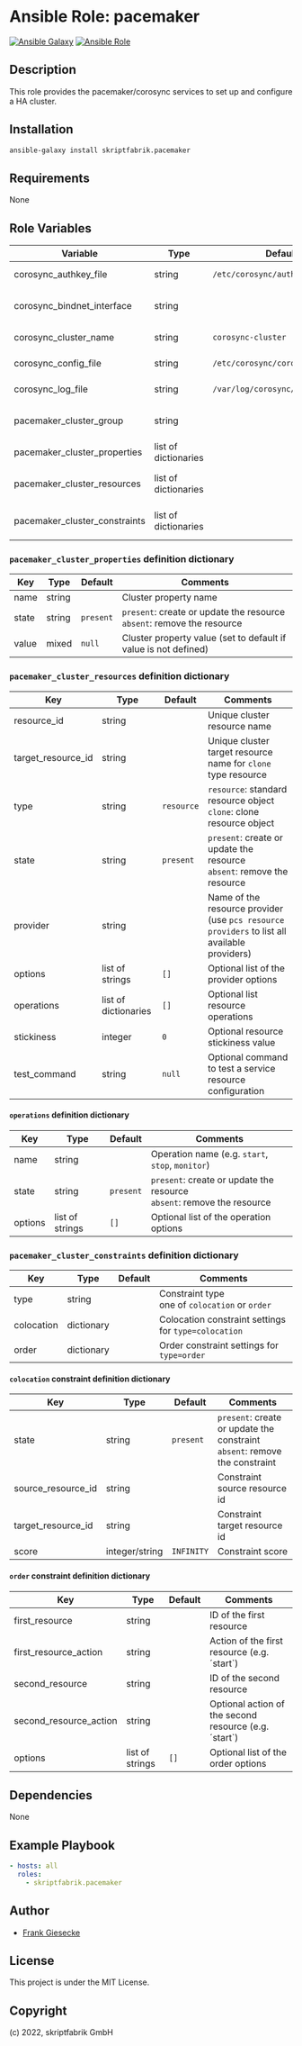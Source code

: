 # Ansible Role: pacemaker

[![Ansible Galaxy](http://img.shields.io/badge/ansible--galaxy-sshd-blue.svg?style=popout-square)](https://galaxy.ansible.com/skriptfabrik/pacemaker) [![Ansible Role](https://img.shields.io/ansible/role/d/59509.svg?style=popout-square)](https://galaxy.ansible.com/skriptfabrik/pacemaker)

## Description

This role provides the pacemaker/corosync services to set up and configure a HA cluster.

## Installation

```bash
ansible-galaxy install skriptfabrik.pacemaker
```

## Requirements

None

## Role Variables

| Variable                      | Type                 | Default                          | Comments                                 |
|-------------------------------|----------------------|----------------------------------|------------------------------------------|
| corosync_authkey_file         | string               | `/etc/corosync/authkey`          | corosync auth key file path              |
| corosync_bindnet_interface    | string               |                                  | interface used for cluster communication |
| corosync_cluster_name         | string               | `corosync-cluster`               | corosync cluster name                    |
| corosync_config_file          | string               | `/etc/corosync/corosync.conf`    | corosync config file path                |
| corosync_log_file             | string               | `/var/log/corosync/corosync.log` | corosync log file path                   |
| pacemaker_cluster_group       | string               |                                  | clusters ansible host group name         |
| pacemaker_cluster_properties  | list of dictionaries |                                  | cluster settings definition              |
| pacemaker_cluster_resources   | list of dictionaries |                                  | cluster resources definition             |
| pacemaker_cluster_constraints | list of dictionaries |                                  | cluster constraints definition           |

### `pacemaker_cluster_properties` definition dictionary

| Key   | Type   | Default   | Comments                                                                  |
|-------|--------|-----------|---------------------------------------------------------------------------|
| name  | string |           | Cluster property name                                                     |
| state | string | `present` | `present`: create or update the resource<br>`absent`: remove the resource |
| value | mixed  | `null`    | Cluster property value (set to default if value is not defined)           |

### `pacemaker_cluster_resources` definition dictionary

| Key                | Type                 | Default    | Comments                                                                                     |
|--------------------|----------------------|------------|----------------------------------------------------------------------------------------------|
| resource_id        | string               |            | Unique cluster resource name                                                                 |
| target_resource_id | string               |            | Unique cluster target resource name for `clone` type resource                                |
| type               | string               | `resource` | `resource`: standard resource object<br>`clone`: clone resource object                       |
| state              | string               | `present`  | `present`: create or update the resource<br>`absent`: remove the resource                    |
| provider           | string               |            | Name of the resource provider (use `pcs resource providers` to list all available providers) |
| options            | list of strings      | `[]`       | Optional list of the provider options                                                        |
| operations         | list of dictionaries | `[]`       | Optional list resource operations                                                            |
| stickiness         | integer              | `0`        | Optional resource stickiness value                                                           |
| test_command       | string               | `null`     | Optional command to test a service resource configuration                                    |

#### `operations` definition dictionary

| Key     | Type            | Default   | Comments                                                                  |
|---------|-----------------|-----------|---------------------------------------------------------------------------|
| name    | string          |           | Operation name (e.g. `start`, `stop`, `monitor`)                          |
| state   | string          | `present` | `present`: create or update the resource<br>`absent`: remove the resource |
| options | list of strings | `[]`      | Optional list of the operation options                                    |

### `pacemaker_cluster_constraints` definition dictionary

| Key        | Type       | Default | Comments                                             |
|------------|------------|---------|------------------------------------------------------|
| type       | string     |         | Constraint type<br>one of `colocation` or `order`    |
| colocation | dictionary |         | Colocation constraint settings for `type=colocation` |
| order      | dictionary |         | Order constraint settings for `type=order`           |

#### `colocation` constraint definition dictionary

| Key                | Type           | Default    | Comments                                                                      |
|--------------------|----------------|------------|-------------------------------------------------------------------------------|
| state              | string         | `present`  | `present`: create or update the constraint<br>`absent`: remove the constraint |
| source_resource_id | string         |            | Constraint source resource id                                                 |
| target_resource_id | string         |            | Constraint target resource id                                                 |
| score              | integer/string | `INFINITY` | Constraint score                                                              |

#### `order` constraint definition dictionary

| Key                    | Type            | Default | Comments                                              |
|------------------------|-----------------|---------|-------------------------------------------------------|
| first_resource         | string          |         | ID of the first resource                              |
| first_resource_action  | string          |         | Action of the first resource (e.g. ´start`)           |
| second_resource        | string          |         | ID of the second resource                             |
| second_resource_action | string          |         | Optional action of the second resource (e.g. ´start`) |
| options                | list of strings | `[]`    | Optional list of the order options                    |

## Dependencies

None

## Example Playbook

```yaml
- hosts: all
  roles:
    - skriptfabrik.pacemaker
```

## Author

- [Frank Giesecke](https://github.com/FrankGiesecke)

## License

This project is under the MIT License.

## Copyright

(c) 2022, skriptfabrik GmbH
